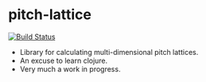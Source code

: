 # pitch-lattice

[![Build Status](https://travis-ci.org/jcpst/pitch-lattice.svg?branch=master)](https://travis-ci.org/jcpst/pitch-lattice)

* Library for calculating multi-dimensional pitch lattices. 
* An excuse to learn clojure.
* Very much a work in progress.
